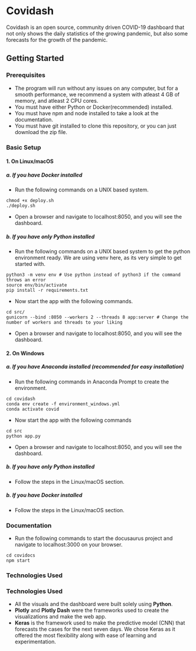 # Covidash

Covidash is an open source, community driven COVID-19 dashboard that not only shows the daily statistics of the growing pandemic, but also some forecasts for the growth of the pandemic.

## Getting Started

### Prerequisites

- The program will run without any issues on any computer, but for a smooth performance, we recommend a system with atleast 4 GB of memory, and atleast 2 CPU cores.
- You must have either Python or Docker(recommended) installed.
- You must have npm and node installed to take a look at the documentation.
- You must have git installed to clone this repository, or you can just download the zip file.

### Basic Setup

#### 1. On Linux/macOS

##### a. If you have Docker installed

- Run the following commands on a UNIX based system.

```
chmod +x deploy.sh
./deploy.sh
```

- Open a browser and navigate to localhost:8050, and you will see the dashboard.

##### b. If you have only Python installed

- Run the following commands on a UNIX based system to get the python environment ready. We are using venv here, as its very simple to get started with.

```
python3 -m venv env # Use python instead of python3 if the command throws an error
source env/bin/activate
pip install -r requirements.txt
```

- Now start the app with the following commands.

```
cd src/
gunicorn --bind :8050 --workers 2 --threads 8 app:server # Change the number of workers and threads to your liking
```

- Open a browser and navigate to localhost:8050, and you will see the dashboard.

#### 2. On Windows

##### a. If you have Anaconda installed (recommended for easy installation)

- Run the following commands in Anaconda Prompt to create the environment.

```
cd covidash
conda env create -f environment_windows.yml
conda activate covid
```

- Now start the app with the following commands

```
cd src
python app.py
```

- Open a browser and navigate to localhost:8050, and you will see the dashboard.

##### b. If you have only Python installed

- Follow the steps in the Linux/macOS section.

##### b. If you have Docker installed

- Follow the steps in the Linux/macOS section.

### Documentation

- Run the following commands to start the docusaurus project and navigate to localhost:3000 on your browser.

```
cd covidocs
npm start
```

### Technologies Used

### Technologies Used

- All the visuals and the dashboard were built solely using **Python**. 
- **Plotly** and **Plotly Dash** were the frameworks used to create the visualizations and make the web app.
- **Keras** is the framework used to make the predictive model (CNN) that forecasts the cases for the next seven days. We chose Keras as it offered the most flexibility along with ease of learning and experimentation.
